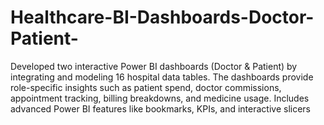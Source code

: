 # Healthcare-BI-Dashboards-Doctor-Patient-
Developed two interactive Power BI dashboards (Doctor &amp; Patient) by integrating and modeling 16 hospital data tables. The dashboards provide role-specific insights such as patient spend, doctor commissions, appointment tracking, billing breakdowns, and medicine usage. Includes advanced Power BI features like bookmarks, KPIs, and interactive slicers
